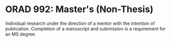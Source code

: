 # ORAD 992: Master's (Non-Thesis)

Individual research under the direction of a mentor with the intention of publication. Completion of a manuscript and submission is a requirement for an MS degree.